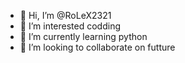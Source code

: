 - 👋 Hi, I’m @RoLeX2321
- 👀 I’m interested codding
- 🌱 I’m currently learning python 
- 💞️ I’m looking to collaborate on futture

<!---
RoLeX2321/RoLeX2321 is a ✨ special ✨ repository because its `README.md` (this file) appears on your GitHub profile.
You can click the Preview link to take a look at your changes.
--->

